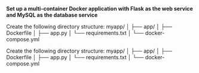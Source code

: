 **Set up a multi-container Docker application with Flask as the web service and MySQL as the database service**


Create the following directory structure:
myapp/
│
├── app/
│   ├── Dockerfile
│   ├── app.py
│   └── requirements.txt
│
└── docker-compose.yml


Create the following directory structure:
myapp/
│
├── app/
│   ├── Dockerfile
│   ├── app.py
│   └── requirements.txt
│
└── docker-compose.yml
